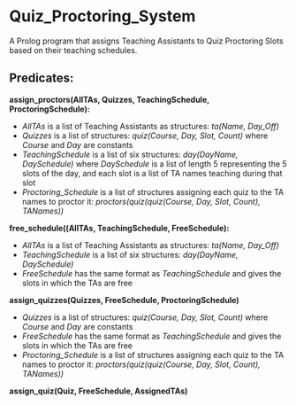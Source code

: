 # Quiz_Proctoring_System
A Prolog program that assigns Teaching Assistants to Quiz Proctoring Slots based on their teaching schedules.
## Predicates:
  **assign_proctors(AllTAs, Quizzes, TeachingSchedule, ProctoringSchedule):**
  
  - _AllTAs_ is a list of Teaching Assistants as structures: _ta(Name, Day_Off)_
  - _Quizzes_ is a list of structures: _quiz(Course, Day, Slot, Count)_ where _Course_ and _Day_ are constants
  - _TeachingSchedule_ is a list of six structures: _day(DayName, DaySchedule)_ where _DaySchedule_ is a list of length 5 representing the 5 slots of the day, and each slot is a list of TA names teaching during that slot
  - _Proctoring_Schedule_ is a list of structures assigning each quiz to the TA names to proctor it: _proctors(quiz(quiz(Course, Day, Slot, Count), TANames))_
    
**free_schedule((AllTAs, TeachingSchedule, FreeSchedule):**

 - _AllTAs_ is a list of Teaching Assistants as structures: _ta(Name, Day_Off)_
 - _TeachingSchedule_ is a list of six structures: _day(DayName, DaySchedule)_
 - _FreeSchedule_ has the same format as _TeachingSchedule_ and gives the slots in which the TAs are free

**assign_quizzes(Quizzes, FreeSchedule, ProctoringSchedule)**
- _Quizzes_ is a list of structures: _quiz(Course, Day, Slot, Count)_ where _Course_ and _Day_ are constants
 - _FreeSchedule_ has the same format as _TeachingSchedule_ and gives the slots in which the TAs are free
 -  _Proctoring_Schedule_ is a list of structures assigning each quiz to the TA names to proctor it: _proctors(quiz(quiz(Course, Day, Slot, Count), TANames))_
   
 **assign_quiz(Quiz, FreeSchedule, AssignedTAs)** 

  
 
